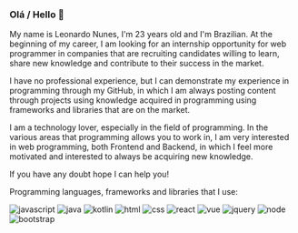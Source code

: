 ### Olá / Hello 👋

My name is Leonardo Nunes, I'm 23 years old and I'm Brazilian. At the beginning of my career, I am looking for an internship opportunity for web programmer in companies that are recruiting candidates willing to learn, share new knowledge and contribute to their success in the market.

I have no professional experience, but I can demonstrate my experience in programming through my GitHub, in which I am always posting content through projects using knowledge acquired in programming using frameworks and libraries that are on the market.

I am a technology lover, especially in the field of programming. In the various areas that programming allows you to work in, I am very interested in web programming, both Frontend and Backend, in which I feel more motivated and interested to always be acquiring new knowledge.

If you have any doubt hope I can help you!

Programming languages, frameworks and libraries that I use:

![javascript](https://user-images.githubusercontent.com/53942734/103427928-c9a84c80-4ba1-11eb-88ba-8eb689f0d140.png)
![java](https://user-images.githubusercontent.com/53942734/103427919-c90fb600-4ba1-11eb-879a-3e068e06507f.jpg)
![kotlin](https://user-images.githubusercontent.com/53942734/103427943-ca40e300-4ba1-11eb-8853-6dfdbbaa7f5d.jpg)
![html](https://user-images.githubusercontent.com/53942734/103427913-c8771f80-4ba1-11eb-9a8f-a7d7842fd2a2.png)
![css](https://user-images.githubusercontent.com/53942734/103427905-c8771f80-4ba1-11eb-91f8-513f654eb49b.png)
![react](https://user-images.githubusercontent.com/53942734/103427955-cb721000-4ba1-11eb-854a-b6d44e56d1cf.jpg)
![vue](https://user-images.githubusercontent.com/53942734/103427962-cb721000-4ba1-11eb-864b-2a2a9f89c76a.jpeg)
![jquery](https://user-images.githubusercontent.com/53942734/103427935-c9a84c80-4ba1-11eb-9491-8a64defae371.png)
![node](https://user-images.githubusercontent.com/53942734/103427948-cad97980-4ba1-11eb-984a-8db079848f79.png)
![bootstrap](https://user-images.githubusercontent.com/53942734/103427893-c745f280-4ba1-11eb-8421-c2a1b94af3d2.png)





<!--
**leo123nunes/leo123nunes** is a ✨ _special_ ✨ repository because its `README.md` (this file) appears on your GitHub profile.



